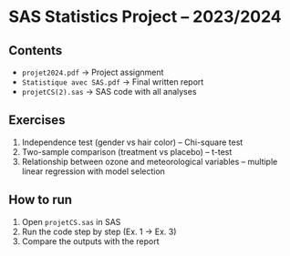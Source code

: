 # SAS Statistics Project – 2023/2024

## Contents
- `projet2024.pdf` → Project assignment  
- `Statistique avec SAS.pdf` → Final written report  
- `projetCS(2).sas` → SAS code with all analyses  

## Exercises
1. Independence test (gender vs hair color) – Chi-square test  
2. Two-sample comparison (treatment vs placebo) – t-test  
3. Relationship between ozone and meteorological variables – multiple linear regression with model selection  

## How to run
1. Open `projetCS.sas` in SAS  
2. Run the code step by step (Ex. 1 → Ex. 3)  
3. Compare the outputs with the report  
